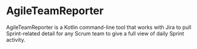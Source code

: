 # AgileTeamReporter 
AgileTeamReporter is a Kotlin command-line tool that works with Jira to pull Sprint-related detail for any Scrum team to give a full view of daily Sprint activity.
